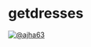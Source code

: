 # getdresses

[![@ajha63](https://upload.wikimedia.org/wikipedia/commons/6/61/DevelopByAjha63.png)](https://github.com/ajha63/getdresses)

[Alvaro Hernandez]: <by.ajha.work>
[@ajha63]: <https://twitter.com/ajha63>
